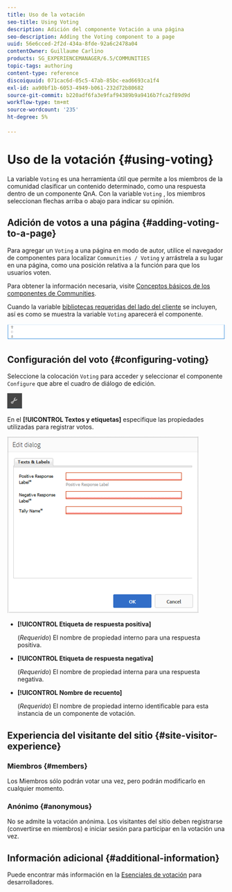```yaml
---
title: Uso de la votación
seo-title: Using Voting
description: Adición del componente Votación a una página
seo-description: Adding the Voting component to a page
uuid: 56e6cced-2f2d-434a-8fde-92a6c2478a04
contentOwner: Guillaume Carlino
products: SG_EXPERIENCEMANAGER/6.5/COMMUNITIES
topic-tags: authoring
content-type: reference
discoiquuid: 071cac6d-05c5-47ab-85bc-ead6693ca1f4
exl-id: aa90bf1b-6053-4949-b061-232d72b80682
source-git-commit: b220adf6fa3e9faf94389b9a9416b7fca2f89d9d
workflow-type: tm+mt
source-wordcount: '235'
ht-degree: 5%

---
```


# Uso de la votación {#using-voting}

La variable `Voting` es una herramienta útil que permite a los miembros de la comunidad clasificar un contenido determinado, como una respuesta dentro de un componente QnA. Con la variable `Voting` , los miembros seleccionan flechas arriba o abajo para indicar su opinión.

## Adición de votos a una página {#adding-voting-to-a-page}

Para agregar un `Voting` a una página en modo de autor, utilice el navegador de componentes para localizar `Communities / Voting` y arrástrela a su lugar en una página, como una posición relativa a la función para que los usuarios voten.

Para obtener la información necesaria, visite [Conceptos básicos de los componentes de Communities](basics.md).

Cuando la variable [bibliotecas requeridas del lado del cliente](essentials-voting.md#essentials-for-client-side) se incluyen, así es como se muestra la variable `Voting` aparecerá el componente.

![componente de votación](assets/voting-component.png)

## Configuración del voto {#configuring-voting}

Seleccione la colocación `Voting` para acceder y seleccionar el componente `Configure` que abre el cuadro de diálogo de edición.

![configure](assets/configure-new.png)

En el **[!UICONTROL Textos y etiquetas]** especifique las propiedades utilizadas para registrar votos.

![etiqueta de voto](assets/voting-label.png)

* **[!UICONTROL Etiqueta de respuesta positiva]**

   (*Requerido*) El nombre de propiedad interno para una respuesta positiva.

* **[!UICONTROL Etiqueta de respuesta negativa]**

   (*Requerido*) El nombre de propiedad interna para una respuesta negativa.

* **[!UICONTROL Nombre de recuento]**

   (*Requerido*) El nombre de propiedad interno identificable para esta instancia de un componente de votación.

## Experiencia del visitante del sitio {#site-visitor-experience}

### Miembros {#members}

Los Miembros sólo podrán votar una vez, pero podrán modificarlo en cualquier momento.

### Anónimo {#anonymous}

No se admite la votación anónima. Los visitantes del sitio deben registrarse (convertirse en miembros) e iniciar sesión para participar en la votación una vez.

## Información adicional {#additional-information}

Puede encontrar más información en la [Esenciales de votación](essentials-voting.md) para desarrolladores.
